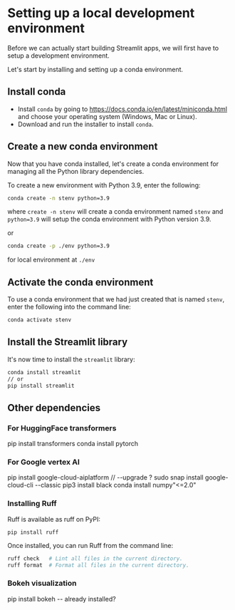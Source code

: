 # Setting up a local development environment

Before we can actually start building Streamlit apps, we will first have to setup a development environment.

Let's start by installing and setting up a conda environment.

## **Install conda**
- Install `conda` by going to https://docs.conda.io/en/latest/miniconda.html and choose your operating system (Windows, Mac or Linux). 
- Download and run the installer to install `conda`.

## **Create a new conda environment**
Now that you have conda installed, let's create a conda environment for managing all the Python library dependencies.

To create a new environment with Python 3.9, enter the following:
```bash
conda create -n stenv python=3.9
```
where `create -n stenv` will create a conda environment named `stenv` and `python=3.9` will setup the conda environment with Python version 3.9.

or

```bash
conda create -p ./env python=3.9
```
for local environment at `./env`


## **Activate the conda environment**

To use a conda environment that we had just created that is named `stenv`, enter the following into the command line:

```bash
conda activate stenv
```

## **Install the Streamlit library**

It's now time to install the `streamlit` library:
```bash
conda install streamlit
// or
pip install streamlit
```


## Other dependencies

### For HuggingFace transformers
pip install transformers
conda install pytorch

### For Google vertex AI
pip install google-cloud-aiplatform   // --upgrade ?
sudo snap install google-cloud-cli --classic
pip3 install black
conda install numpy"<=2.0"


### Installing Ruff
Ruff is available as ruff on PyPI:

```
pip install ruff
```

Once installed, you can run Ruff from the command line:

```bash
ruff check   # Lint all files in the current directory.
ruff format  # Format all files in the current directory.
```

### Bokeh visualization

pip install bokeh -- already installed?
